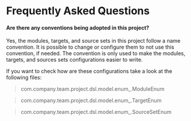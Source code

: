 # Frequently Asked Questions

#### Are there any conventions being adopted in this project?

Yes, the modules, targets, and source sets in this project follow
a name convention. It is possible to change or configure them to
not use this convention, if needed. The convention is only used to
make the modules, targets, and sources sets configurations easier to
write.

If you want to check how are these configurations take a look at
the following files:

> com.company.team.project.dsl.model.enum_.ModuleEnum

> com.company.team.project.dsl.model.enum_.TargetEnum

> com.company.team.project.dsl.model.enum_.SourceSetEnum
